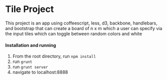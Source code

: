 Tile Project
=============================
This project is an app using coffeescript, less, d3, backbone, handlebars, and bootstrap that can create a board of n x m which a user can specify via the input tiles which can toggle between random colors and white

#### Installation and running
1) From the root directory, run `npm install`
2) run `grunt`
3) run `grunt server`
4) navigate to localhost:8888

